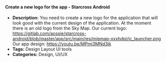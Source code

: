 #### Create a new logo for the app - Starcross Android
- **Description:**
You need to create a new logo for the application that will look good with the current design of the application. At the moment there is an old logo from the Sky Map.
Our current logo: https://gitlab.com/aossie/starcross-android/blob/master/app/src/main/res/mipmap-xxxhdpi/ic_launcher.png
Our app design: https://youtu.be/MPmj3MNd3ik
- **Tags:**
Design
Layout
UI tools
- **Categories:**
Design, UI/UX